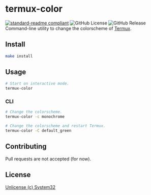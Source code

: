 # termux-color
[![standard-readme compliant](https://img.shields.io/badge/readme%20style-standard-brightgreen.svg?style=plastic)](https://github.com/RichardLitt/standard-readme)
![GitHub License](https://img.shields.io/github/license/system32149/termux-color?style=plastic)
![GitHub Release](https://img.shields.io/github/v/release/system32149/termux-color?style=plastic)
Command-line utility to change the colorscheme of [Termux](https://termux.dev).

## Install
```sh
make install
```
## Usage
```sh
# Start on interactive mode.
termux-color
```
### CLI
```sh
# Change the colorscheme.
termux-color -c monochrome

# Change the colorscheme and restart Termux.
termux-color -C default_green
```

## Contributing
Pull requests are not accepted (for now).

## License
[Unlicense (c) System32](COPYING)
